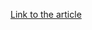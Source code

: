 [Link to the article](https://thedfirreport.com/2024/01/29/buzzing-on-christmas-eve-trigona-ransomware-in-3-hours/)
